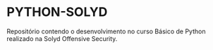 # PYTHON-SOLYD
Repositório contendo o desenvolvimento no curso Básico de Python realizado na Solyd Offensive Security.
